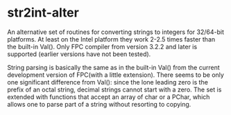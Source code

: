 # str2int-alter
An alternative set of routines for converting strings to integers for 32/64-bit platforms.
At least on the Intel platform they work 2-2.5 times faster than the built-in Val().
Only FPC compiler from version 3.2.2 and later is supported (earlier versions have not been tested).

String parsing is basically the same as in the built-in Val() from the current development version of FPC(with a little extension).
There seems to be only one significant difference from Val(): since the lone leading zero is the prefix of an octal string, decimal strings cannot start with a zero. 
The set is extended with functions that accept an array of char or a PChar, which allows one to parse part of a string without resorting to copying.